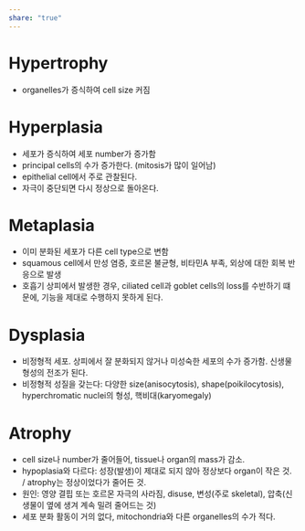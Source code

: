 ```yaml
---
share: "true"
---
```


# Hypertrophy

- organelles가 증식하여 cell size 커짐

# Hyperplasia

- 세포가 증식하여 세포 number가 증가함
- principal cells의 수가 증가한다. (mitosis가 많이 일어남)
- epithelial cell에서 주로 관찰된다. 
- 자극이 중단되면 다시 정상으로 돌아온다.

# Metaplasia

- 이미 분화된 세포가 다른 cell type으로 변함
- squamous cell에서 만성 염증, 호르몬 불균형, 비타민A 부족, 외상에 대한 회복 반응으로 발생
- 호흡기 상피에서 발생한 경우, ciliated cell과 goblet cells의 loss를 수반하기 떄문에, 기능을 제대로 수행하지 못하게 된다.

# Dysplasia

- 비정형적 세포. 상피에서 잘 분화되지 않거나 미성숙한 세포의 수가 증가함. 신생물 형성의 전조가 된다.
- 비정형적 성질을 갖는다: 다양한 size(anisocytosis), shape(poikilocytosis), hyperchromatic nuclei의 형성, 핵비대(karyomegaly)

# Atrophy

- cell size나 number가 줄어들어, tissue나 organ의 mass가 감소.
- hypoplasia와 다르다: 성장(발생)이 제대로 되지 않아 정상보다 organ이 작은 것. / atrophy는 정상이었다가 줄어든 것.
- 원인: 영양 결핍 또는 호르몬 자극의 사라짐, disuse, 변성(주로 skeletal), 압축(신생물이 옆에 생겨 계속 밀려 줄어드는 것)
- 세포 분화 활동이 거의 없다, mitochondria와 다른 organelles의 수가 적다.